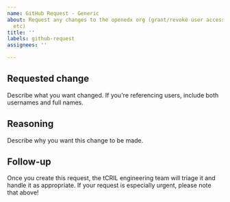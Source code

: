 ```yaml
---
name: GitHub Request - Generic
about: Request any changes to the openedx org (grant/revoke user access, change config,
  etc)
title: ''
labels: github-request
assignees: ''

---
```


## Requested change

Describe what you want changed. If you're referencing users, include both usernames and full names.

## Reasoning

Describe why you want this change to be made.

## Follow-up

Once you create this request, the tCRIL engineering team will triage it and handle it as appropriate. If your request is especially urgent, please note that above!
